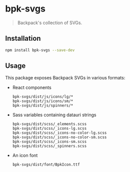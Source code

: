 # bpk-svgs

> Backpack's collection of SVGs.

## Installation

```sh
npm install bpk-svgs --save-dev
```

## Usage

This package exposes Backpack SVGs in various formats:

- React components
  ```
  bpk-svgs/dist/js/icons/lg/*
  bpk-svgs/dist/js/icons/sm/*
  bpk-svgs/dist/js/spinners/*
  ```

- Sass variables containing datauri strings
  ```
  bpk-svgs/dist/scss/_elements.scss
  bpk-svgs/dist/scss/_icons-lg.scss
  bpk-svgs/dist/scss/_icons-no-color-lg.scss
  bpk-svgs/dist/scss/_icons-no-color-sm.scss
  bpk-svgs/dist/scss/_icons-sm.scss
  bpk-svgs/dist/scss/_spinners.scss
  ```

- An icon font
  ```
  bpk-svgs/dist/font/BpkIcon.ttf
  ```
